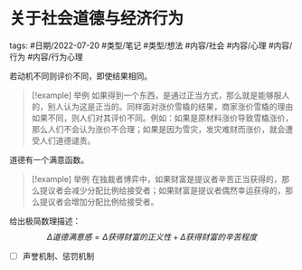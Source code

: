 # 关于社会道德与经济行为

tags: #日期/2022-07-20 #类型/笔记 #类型/想法 #内容/社会 #内容/心理 #内容/行为 #内容/行为心理 



若动机不同则评价不同，即使结果相同。

> [!example] 举例
如果得到一个东西，是通过正当方式，那么就是能够服人的，别人认为这是正当的。同样面对涨价雪橇的结果，商家涨价雪橇的理由如果不同，则人们对其评价不同。例如：如果是原材料涨价导致雪橇涨价，那么人们不会认为涨价不合理；如果是因为雪灾，发灾难财而涨价，就会遭受人们道德谴责。

道德有一个满意函数。

> [!example] 举例
在独裁者博弈中，如果财富是提议者辛苦正当获得的，那么提议者会减少分配比例给接受者；如果财富是提议者偶然幸运获得的，那么提议者会增加分配比例给接受者。

给出极简数理描述：
$$
\Delta 道德满意感 = \Delta 获得财富的正义性 + \Delta 获得财富的辛苦程度
$$

- [ ] 声誉机制、惩罚机制